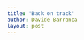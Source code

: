 ```yaml
---
title: 'Back on track'
author: Davide Barranca
layout: post
---
```


<!-- ![Fixel Algorithms][a]I'm proud to announce a partnership with Fixel Algorithms, a company specialized in the development of Image Processing algorithms. They have been producing plugins for After Effects (video), and we've joined our forces to bring them as Plugins, Scripts and Panels in Photoshop.

[Fixel Detailizer][1], a detail booster using a proprietary frequency decomposition wavelet core, is just the first product in the lineup, keep visiting CS Extensions for news and updates or [subscribe][2] to our mailing list.
 -->
<!-- $$
\begin{align*}
  & \phi(x,y) = \phi \left(\sum_{i=1}^n x_ie_i, \sum_{j=1}^n y_je_j \right)
  = \sum_{i=1}^n \sum_{j=1}^n x_i y_j \phi(e_i, e_j) = \\
  & (x_1, \ldots, x_n) \left( \begin{array}{ccc}
      \phi(e_1, e_1) & \cdots & \phi(e_1, e_n) \\
      \vdots & \ddots & \vdots \\
      \phi(e_n, e_1) & \cdots & \phi(e_n, e_n)
    \end{array} \right)
  \left( \begin{array}{c}
      y_1 \\
      \vdots \\
      y_n
    \end{array} \right)
\end{align*}
$$ -->

[a]: {{site.baseurl}}/news/images/Fixel-Algorithms-Logo.png "Fixel Algorithms"
[1]: {{site.baseurl}}/products/detailizer "Fixel Detailizer"
[2]: {{site.baseurl}}/support/index.html#mc-embedded-subscribe-form